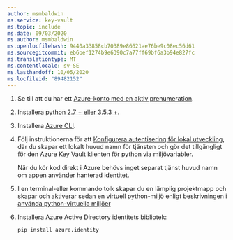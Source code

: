 ```yaml
---
author: msmbaldwin
ms.service: key-vault
ms.topic: include
ms.date: 09/03/2020
ms.author: msmbaldwin
ms.openlocfilehash: 9440a33858cb70389e86621ae76be9c08ec56d61
ms.sourcegitcommit: eb6bef1274b9e6390c7a77ff69bf6a3b94e827fc
ms.translationtype: MT
ms.contentlocale: sv-SE
ms.lasthandoff: 10/05/2020
ms.locfileid: "89482152"
---
```

1. Se till att du har ett [Azure-konto med en aktiv prenumeration](https://azure.microsoft.com/free/?WT.mc_id=A261C142F).

1. Installera [python 2.7 + eller 3.5.3 +](https://www.python.org/downloads).

1. Installera [Azure CLI](/cli/azure/install-azure-cli).

1. Följ instruktionerna för att [Konfigurera autentisering för lokal utveckling](/azure/developer/python/configure-local-development-environment?tabs=cmd#configure-authentication), där du skapar ett lokalt huvud namn för tjänsten och gör det tillgängligt för den Azure Key Vault klienten för python via miljövariabler. 

    När du kör kod direkt i Azure behövs inget separat tjänst huvud namn om appen använder hanterad identitet.

1. I en terminal-eller kommando tolk skapar du en lämplig projektmapp och skapar och aktiverar sedan en virtuell python-miljö enligt beskrivningen i [använda python-virtuella miljöer](/azure/developer/python/configure-local-development-environment?tabs=cmd#use-python-virtual-environments)

1. Installera Azure Active Directory identitets bibliotek:

    ```terminal
    pip install azure.identity
    ```
